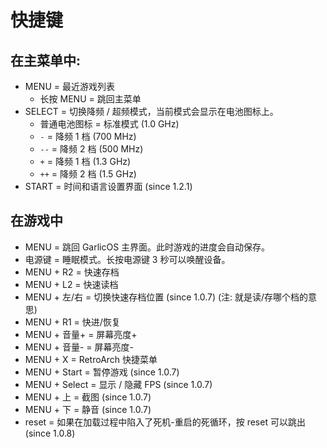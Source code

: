 # 快捷键

## 在主菜单中:

- MENU = 最近游戏列表
  - 长按 MENU = 跳回主菜单
- SELECT = 切换降频 / 超频模式，当前模式会显示在电池图标上。
  - 普通电池图标 = 标准模式 (1.0 GHz)
  - `-` = 降频 1 档 (700 MHz)
  - `--` = 降频 2 档 (500 MHz)
  - `+` = 降频 1 档 (1.3 GHz)
  - `++` = 降频 2 档 (1.5 GHz)
- START = 时间和语言设置界面 (since 1.2.1)

## 在游戏中

- MENU = 跳回 GarlicOS 主界面。此时游戏的进度会自动保存。
- 电源键 = 睡眠模式。长按电源键 3 秒可以唤醒设备。
- MENU + R2 = 快速存档
- MENU + L2 = 快速读档
- MENU + 左/右 = 切换快速存档位置 (since 1.0.7) (注: 就是读/存哪个档的意思)
- MENU + R1 = 快进/恢复
- MENU + 音量+ = 屏幕亮度+
- MENU + 音量- = 屏幕亮度-
- MENU + X = RetroArch 快捷菜单
- MENU + Start = 暂停游戏 (since 1.0.7)
- MENU + Select = 显示 / 隐藏 FPS (since 1.0.7)
- MENU + 上 = 截图 (since 1.0.7)
- MENU + 下 = 静音 (since 1.0.7)
- reset = 如果在加载过程中陷入了死机-重启的死循环，按 reset 可以跳出 (since 1.0.8)
